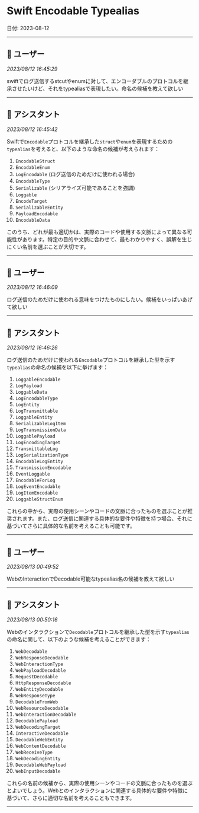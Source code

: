 # Swift Encodable Typealias

日付: 2023-08-12

---

## 👤 ユーザー
*2023/08/12 16:45:29*

swiftでログ送信するstcutやenumに対して、エンコーダブルのプロトコルを継承させたいけど、それをtypealiasで表現したい。命名の候補を教えて欲しい

---

## 🤖 アシスタント
*2023/08/12 16:45:42*

Swiftで`Encodable`プロトコルを継承した`struct`や`enum`を表現するための`typealias`を考えると、以下のような命名の候補が考えられます：

1. `EncodableStruct`
2. `EncodableEnum`
3. `LogEncodable` (ログ送信のためだけに使われる場合)
4. `EncodableType`
5. `Serializable` (シリアライズ可能であることを強調)
6. `Loggable`
7. `EncodeTarget`
8. `SerializableEntity`
9. `PayloadEncodable`
10. `EncodableData`

このうち、どれが最も適切かは、実際のコードや使用する文脈によって異なる可能性があります。特定の目的や文脈に合わせて、最もわかりやすく、誤解を生じにくい名前を選ぶことが大切です。

---

## 👤 ユーザー
*2023/08/12 16:46:09*

ログ送信のためだけに使われる意味をつけたものにしたい。候補をいっぱいあげて欲しい

---

## 🤖 アシスタント
*2023/08/12 16:46:26*

ログ送信のためだけに使われる`Encodable`プロトコルを継承した型を示す`typealias`の命名の候補を以下に挙げます：

1. `LoggableEncodable`
2. `LogPayload`
3. `LoggableData`
4. `LogEncodableType`
5. `LogEntity`
6. `LogTransmittable`
7. `LoggableEntity`
8. `SerializableLogItem`
9. `LogTransmissionData`
10. `LoggablePayload`
11. `LogEncodingTarget`
12. `TransmittableLog`
13. `LogSerializationType`
14. `EncodableLogEntity`
15. `TransmissionEncodable`
16. `EventLoggable`
17. `EncodableForLog`
18. `LogEventEncodable`
19. `LogItemEncodable`
20. `LoggableStructEnum`

これらの中から、実際の使用シーンやコードの文脈に合ったものを選ぶことが推奨されます。また、ログ送信に関連する具体的な要件や特徴を持つ場合、それに基づいてさらに具体的な名前を考えることも可能です。

---

## 👤 ユーザー
*2023/08/13 00:49:52*

WebのInteractionでDecodable可能なtypealias名の候補を教えて欲しい

---

## 🤖 アシスタント
*2023/08/13 00:50:16*

Webのインタラクションで`Decodable`プロトコルを継承した型を示す`typealias`の命名に関して、以下のような候補を考えることができます：

1. `WebDecodable`
2. `WebResponseDecodable`
3. `WebInteractionType`
4. `WebPayloadDecodable`
5. `RequestDecodable`
6. `HttpResponseDecodable`
7. `WebEntityDecodable`
8. `WebResponseType`
9. `DecodableFromWeb`
10. `WebResourceDecodable`
11. `WebInteractionDecodable`
12. `DecodablePayload`
13. `WebDecodingTarget`
14. `InteractiveDecodable`
15. `DecodableWebEntity`
16. `WebContentDecodable`
17. `WebReceiveType`
18. `WebDecodingEntity`
19. `DecodableWebPayload`
20. `WebInputDecodable`

これらの名前の候補から、実際の使用シーンやコードの文脈に合ったものを選ぶとよいでしょう。Webとのインタラクションに関連する具体的な要件や特徴に基づいて、さらに適切な名前を考えることもできます。

---
